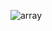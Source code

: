 ![array](https://user-images.githubusercontent.com/82834644/116391425-009b1180-a7d4-11eb-87c5-7e4e1bda122c.PNG)

